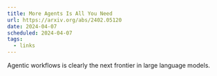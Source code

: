 ```yaml
---
title: More Agents Is All You Need
url: https://arxiv.org/abs/2402.05120
date: 2024-04-07
scheduled: 2024-04-07
tags:
  - links
---
```


Agentic workflows is clearly the next frontier in large language models.
